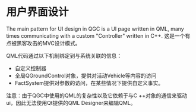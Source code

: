 # 用户界面设计

The main pattern for UI design in QGC is a UI page written in QML, many times communicating with a custom "Controller" written in C++. 这是一个有点被黑客攻击的MVC设计模式。

QML代码通过以下机制绑定到与系统关联的信息：

* 自定义控制器
* 全局QGroundControl对象，提供对活动Vehicle等内容的访问
* FactSystem提供对参数的访问，在某些情况下提供自定义事实。

注意：由于QGC中使用的QML的复杂性以及它依赖于与C ++对象的通信来驱动ui，因此无法使用Qt提供的QML Designer来编辑QML。